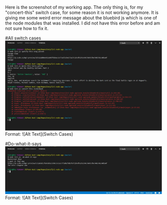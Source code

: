 Here is the screenshot of my working app. The only thing is, for my "concert-this" switch case, for some reason it is not working anymore. It is giving me some weird error message about the bluebird js which is one of the node modules that was installed. I did not have this error before and am not sure how to fix it.

#All switch cases
![GitHub Logo](images/example.JPG)
Format: ![Alt Text](Switch Cases)

#Do-what-it-says
![GitHub Logo](images/dowhatitsays.JPG)
Format: ![Alt Text](Switch Cases)